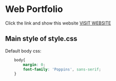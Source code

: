 # Web Portfolio

Click the link and show this website [VISIT WEBSITE](https://webdeveloperbashar.github.io/web-portfolio/ "Show Website")

## Main style of style.css

<p>Default body css:</p>

```CSS
    body{
        margin: 0;
        font-family: 'Poppins', sans-serif;
    }
```
